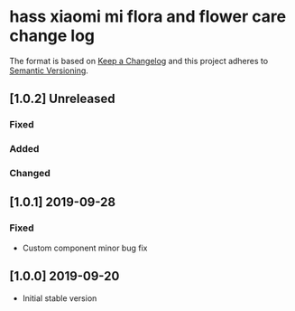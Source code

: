 # hass xiaomi mi flora and flower care change log

The format is based on [Keep a Changelog](http://keepachangelog.com/)
and this project adheres to [Semantic Versioning](http://semver.org/).

## [1.0.2] Unreleased
### Fixed

### Added

### Changed

## [1.0.1] 2019-09-28
### Fixed
- Custom component minor bug fix

## [1.0.0] 2019-09-20
- Initial stable version